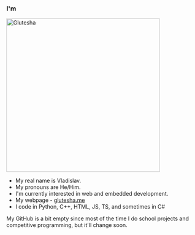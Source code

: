 

### I'm
<img src="https://glutesha.me/assets/logo-BYbftR7g.png" alt="Glutesha" width="400"/> 

- My real name is Vladislav.
- My pronouns are He/Him.
- I'm currently interested in web and embedded development.
- My webpage - [glutesha.me](https://glutesha.me)
- I code in Python, C++, HTML, JS, TS, and sometimes in C#

My GitHub is a bit empty since most of the time I do school projects and competitive programming, but it'll change soon.
